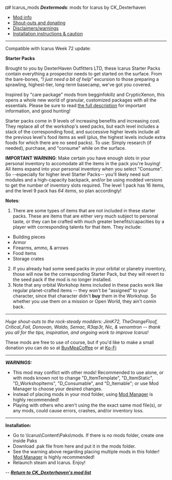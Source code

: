 ◘# Icarus_mods
*__Dextermods__*: mods for Icarus by CK_Dexterhaven

* [Mod info](#mod)
* [Shout-outs and donating](#shouts)
* [Disclaimers/warnings](#warnings)
* [Installation instructions & caution](#install)

---

Compatible with Icarus Week 72 update:

<a name="mod">__Starter Packs__</a>

Brought to you by DexterHaven Outfitters LTD, these Icarus Starter Packs contain everything a prospector needs to get started on the surface. From the bare-bones, *"I just need a bit of help"* excursion to those preparing a sprawling, highest-tier, long-term basecamp, we've got you covered.

Inspired by "care package" mods from begginfokillz and CrypticXenon, this opens a whole new world of granular, customized packages with all the essentials. Please be sure to read [the full description](https://github.com/ckdextergames/Icarus_mods/blob/StarterPacks/DETAILS.md) for important information, and good hunting!
 
Starter packs come in 9 levels of increasing benefits and increasing cost. They replace all of the workshop's seed packs, but each level includes a stack of the corresponding food, and successive higher levels include all the previous level's food items as well (plus, the highest levels include extra foods for which there are no seed packs). To use: Simply research (if needed), purchase, and "consume" while on the surface.

**IMPORTANT WARNING**: Make certain you have enough slots in your personal inventory to accomodate all the items in the pack you're buying! All items expand into your personal inventory when you select "Consume". So --especially for higher level Starter Packs-- you'll likely need suit modules and a high-capacity backpack, and/or be using modded versions to get the number of inventory slots required. The level 1 pack has 16 items, and the level 9 pack has *64 items*, so plan accordingly!

**Notes**:

1. There are some types of items that are not included in these starter packs. These are items that are either very much subject to personal taste, or they can be crafted with much greater benefits/capacities by a player with corresponding talents for that item. They include:
- Building pieces
- Armor
- Firearms, ammo, & arrows
- Food items
- Storage crates
2. If you already had some seed packs in your orbital or planetry inventory, those will now be the corresponding Starter Pack, but they will revert to the seed pack if the mod is no longer installed.
3. Note that any orbital Workshop items included in these packs work like regular planet-crafted items -- they won't be "assigned" to your character, since that character didn't **buy** them in the Workshop. So whether you use them on a mission or Open World, they ain't comin back.

---

<a name="shouts">*Huge shout-outs</a> to the rock-steady modders: JimK72, TheOrangeFloof, Critical_Fail, Donovan, Waldo, Semac, R3ap3r, Nic, & venomtron -- thank you all for the tips, inspiration, and ongoing work to improve Icarus!*

These mods are free to use of course, but if you'd like to make a small donation you can do so at [BuyMeaCoffee](https://www.buymeacoffee.com/ckdexterhaven) or at [Ko-Fi](https://ko-fi.com/ckdexterhaven)

---

<a name="warnings">*__WARNINGS:__*</a>

* This mod may conflict with other mods! Recommended to use alone, or with mods known not to change "D_ItemTemplate", "D_ItemStatic", "D_WorkshopItems", "D_Consumable", and "D_Itemable"; or use Mod Manager to choose your desired changes.
* Instead of placing mods in your mod folder, using [Mod Manager](https://github.com/Jimk72/Icarus_Software) is highly recommended!
* Playing with others who aren't using the the exact same mod file(s), or any mods, could cause errors, crashes, and/or inventory loss.

---

<a name="install">__Installation:__</a>

* Go to \Icarus\Content\Paks\mods. If there is no mods folder, create one inside Paks
* Download .pak file from here and put it in the mods folder.
* See the warning above regarding placing multiple mods in this folder! [Mod Manager](https://github.com/Jimk72/Icarus_Software) is highly recommended! 
* Relaunch steam and Icarus. Enjoy!


-- [*__Return to CK_Dexterhaven's mod list__*](https://github.com/ckdextergames/Icarus_mods)